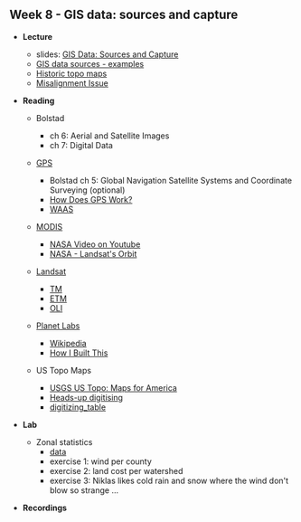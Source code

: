 ## Week 8 - GIS data: sources and capture

- **Lecture**
  - slides: [GIS Data: Sources and Capture](ESM-263-2022-08-Data_Sources_and_Capture.pdf)
  - [GIS data sources - examples](../../general/data_sources.md)
  - [Historic topo maps](historic_maps/index.md)
  - [Misalignment Issue](Anchorage_A-8_NW_L61149B7.tif)

- **Reading**
    - Bolstad
      - ch 6: Aerial and Satellite Images
      - ch 7: Digital Data
      
    - [GPS](https://www.gps.gov/)
      - Bolstad ch 5: Global Navigation Satellite Systems and Coordinate Surveying (optional)
      - [How Does GPS Work?](https://www.youtube.com/watch?v=FU_pY2sTwTA)
      - [WAAS](https://www.faa.gov/about/office_org/headquarters_offices/ato/service_units/techops/navservices/gnss/waas)
    - [MODIS](https://modis.gsfc.nasa.gov/)
      - [NASA Video on Youtube](https://www.youtube.com/@NASAgovVideo)
      - [NASA - Landsat's Orbit](https://www.youtube.com/watch?v=P-lbujsVa2M)
    - [Landsat](https://landsat.gsfc.nasa.gov/)
      - [TM](https://landsat.gsfc.nasa.gov/thematic-mapper/)
      - [ETM](https://landsat.gsfc.nasa.gov/the-enhanced-thematic-mapper-plus-etm/)
      - [OLI](https://landsat.gsfc.nasa.gov/satellites/landsat-8/spacecraft-instruments/operational-land-imager/)
    - [Planet Labs](https://www.planet.com/)
      - [Wikipedia](https://en.wikipedia.org/wiki/Planet_Labs)
      - [How I Built This](https://www.npr.org/2021/12/10/1063119670/planet-will-marshall-and-robbie-schingler)
    - US Topo Maps
      - [USGS US Topo: Maps for America](https://www.usgs.gov/programs/national-geospatial-program/us-topo-maps-america)
      - [Heads-up digitising](https://docs.qgis.org/3.22/en/docs/gentle_gis_introduction/data_capture.html#heads-up-digitising)
      - [digitizing_table](https://upload.wikimedia.org/wikipedia/commons/e/e6/1989._Tommy_Gregg_with_an_early_digitizing_table_behind_him._Tommy_led_the_first_efforts_to_automate_the_Region_6_aerial_detection_survey_GIS_data._Portland,_OR._(35432849605).jpg)
      
- **Lab**
  - Zonal statistics
    - [data](lab8.zip)
    - exercise 1: wind per county
    - exercise 2: land cost per watershed
    - exercise 3: Niklas likes cold rain and snow where the wind don't blow so strange ...
  
- **Recordings**
